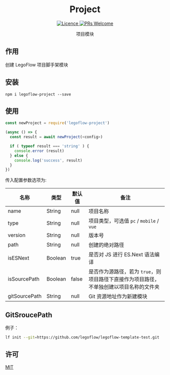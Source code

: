 <h1 align="center"> Project </h1>

<p align="center">
  <a href="https://opensource.org/licenses/MIT">
    <img alt="Licence" src="https://img.shields.io/badge/license-MIT-green.svg" />
  </a>
  <a href="">
    <img alt="PRs Welcome" src="https://img.shields.io/badge/PRs-welcome-green.svg" />
  </a>
</p>

<p align="center">
    项目模块
</p>

## 作用

创建 LegoFlow 项目脚手架模块

## 安装

```shell
npm i legoflow-project --save
```

## 使用

```js
const newProject = require('legoflow-project')

(async () => {
  const result = await newProject(<config>)

  if ( typeof result === 'string' ) {
    console.error (result)
  } else {
    console.log('success', result)
  }
})
```

传入配置参数选项为:

名称 | 类型 | 默认值 | 备注
-----|------- | -----|-------
name | String | null | 项目名称
type | String | null | 项目类型，可选值 `pc` / `mobile` / `vue`
version | String | null | 版本号
path | String | null | 创建的绝对路径 |
isESNext | Boolean | true | 是否对 JS 进行 ES.Next 语法编译
isSourcePath | Boolean | false | 是否作为源路径，若为 `true`，则项目路径下直接作为项目路径，不单独创建以项目名称的文件夹
gitSourcePath | String | null | Git 资源地址作为新建模块

## GitSroucePath

例子：

```sh
lf init --git=https://github.com/legoflow/legoflow-template-test.git
```

## 许可

[MIT](./LICENSE)

